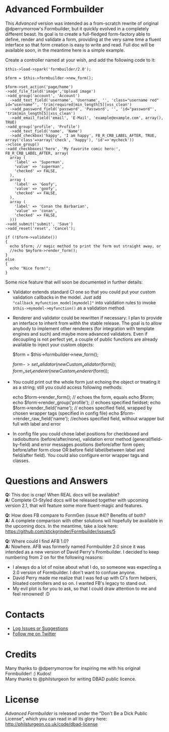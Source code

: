 # Advanced Formbuilder

This _Advanced_ version was intended as a from-scratch rewrite of original @dperrymorrow's Formbuilder, but it quickly evolved in a completely different beast.
Its goal is to create a full-fledged form-factory able to define, render and validate a form, providing at the very same time a fluent interface so that form creation is easy to write and read.
Full doc will be available soon, in the meantime here is a simple example.

Create a controller named at your wish, and add the following code to it:

    $this->load->spark('formbuilder/2.0');

    $form = $this->formbuilder->new_form();

    $form->set_action('page/home')
    ->add_file_field('image','Upload image')
    ->add_group('account', 'Account')
      ->add_text_field('username', 'Username', '', 'class="username red" id="username"', 'trim|required|min_length[5]|xss_clean')
      ->add_password_field('password', 'Password', '', 'id="password"', 'trim|min_length[5]|xss_clean')
      ->add_email_field('email', 'E-Mail', 'example@example.com', array(), TRUE)
    ->add_group('profile', 'Profile')
      ->add_text_field('name', 'Name')
      ->add_checkbox('happy', 'I am happy', FB_R_CRB_LABEL_AFTER, TRUE, array('class'=>array('check', 'happy'), 'id'=>'mycheck'))
    ->close_group()
    ->add_checkboxes('hero', 'My favorite comic hero:', FB_R_CRB_LABEL_AFTER, array(
      array (
        'label' => 'Superman',
        'value' => 'superman',
        'checked' => FALSE,
      ),
      array (
        'label' => 'Goofy',
        'value' => 'goofy',
        'checked' => FALSE,
      ),
      array (
        'label' => 'Conan the Barbarian',
        'value' => 'conan',
        'checked' => FALSE,
      )))
    ->add_submit('submit', 'Save')
    ->add_reset('reset', 'Cancel');

    if (!$form->validate())
    {
      echo $form; // magic method to print the form out straight away, or
      //echo $myform->render_form();
    }
    else
    {
      echo "Nice form!";
    }

Some nice feature that will soon be documented in further details:

- Validator extends standard CI one so that you could put your custom validation callbacks in the model. Just add `"callback_myfunction_model[mymodel]"` into validation rules to invoke `$this->mymodel->myfunction()` as a validation method.
- Renderer and validator could be rewritten if necessary: I plan to provide an interface to inherit from withh the stable release. The goal is to allow anybody to implement other renderers (for integration with template engines and such) and maybe more advanced validators. Even if decoupling is not perfect yet, a couple of public functions are already available to inject your custom objects:

    $form = $this->formbuilder->new_form();

    $form->set_validator(new Custom_validator($form));
    $form_>set_renderer(new Custom_renderer($form));

- You could print out the whole form just echoing the object or treating it as a string; still you could access following methods:

    echo $form->render_form(); // echoes the form, equals echo $form;
    echo $form->render_group('profile'); // echoes specified fieldset;
    echo $form->render_field('name'); // echoes specified field, wrapped by chosen wrapper tags (specified in config file)
    echo $form->render_raw_field('name'); //echoes specified field, without wrapper but full with label and error

- In config file you could chose label positions for checkboxed and radiobuttons (before/after/none), validation error method (general/field-by-field) and error messages positions (before/after form open; before/after form close OR before field label/between label and field/after field). You could also configure error wrapper tags and classes.

# Questions and Answers

**Q:** This doc is crap! When REAL docs will be available?  
**A:** Complete CI-Styled docs will be released together with upcoming version 2.1, that will feature some more fluent-magic and features.

**Q:** How does FB compare to FormGen (issue #4)? Benefits of both?  
**A:** A complete comparison with other solutions will hopefully be available in the upcoming docs. In the meantime, take a look here: https://github.com/stickgrinder/Formbuilder/issues/5

**Q:** Where could I find AFB 1.0?  
**A:** Nowhere. AFB was formerly named Formbuilder 2.0 since it was intended as a new version of David Perry's Frombuilder. I decided to keep numbering from 2 on for the following reasons:
  * I always do a lot of noise about what I do, so someone was expecting a 2.0 version of Formbuilder. I don't want to confuse anyone.
  * David Perry made me realize that I was fed up with CI's form helpers, bloated controllers and so on. I wanted FB's legacy to stand out.
  * My evil plot is for you to ask, so that I could draw attention to me and feel renowned! :D

# Contacts

- [Log Issues or Suggestions](https://github.com/stickgrinder/formbuilder/issues)
- [Follow me on Twitter](http://twitter.com/stickgrinder)

# Credits

Many thanks to @dperrymorrow for inspiring me with his original Formbuilder! :) Kudos!  
Many thanks to @philsturgeon for writing DBAD public licence.

# License

_Advanced Formbuilder_ is released under the "Don't Be a Dick Public License", which you can read in all its glory here: http://philsturgeon.co.uk/code/dbad-license